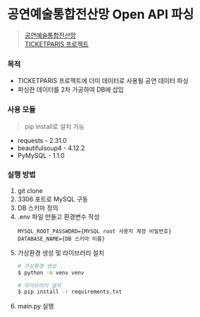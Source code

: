 # 공연예술통합전산망 Open API 파싱
> [공연예술통합전산망](https://www.kopis.or.kr/por/cs/openapi/openApiInfo.do?menuId=MNU_00074&searchType=total&searchWord=) <br>
> [TICKETPARIS 프로젝트](https://github.com/prgrms-be-devcourse/BE-04-TICKETPARIS)

### 목적
- TICKETPARIS 프로젝트에 더미 데이터로 사용될 공연 데이터 파싱
- 파싱한 데이터를 2차 가공하여 DB에 삽입

### 사용 모듈
> pip install로 설치 가능
- requests - 2.31.0
- beautifulsoup4 - 4.12.2
- PyMySQL - 1.1.0

### 실행 방법
1. git clone
2. 3306 포트로 MySQL 구동 
3. DB 스키마 정의 
4. .env 파일 만들고 환경변수 작성 
    ```text
    MYSQL_ROOT_PASSWORD={MYSQL root 사용자 계정 비밀번호}
    DATABASE_NAME={DB 스키마 이름}
    ```
5. 가상환경 생성 및 라이브러리 설치
    ```bash
   # 가상환경 생성
    $ python -m venv venv
   
   # 라이브러리 설치
   $ pip install -r requirements.txt
    ```
6. main.py 실행
